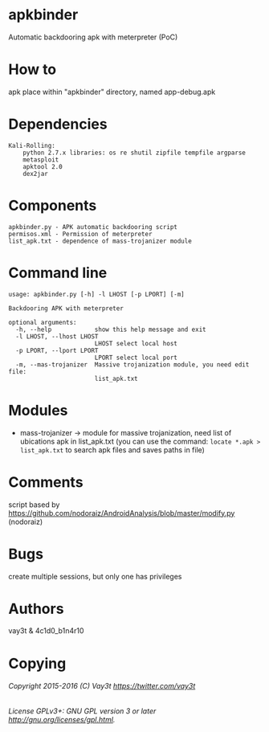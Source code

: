 # apkbinder
Automatic backdooring apk with meterpreter (PoC)

# How to
apk place within "apkbinder" directory, named app-debug.apk

# Dependencies
```
Kali-Rolling:
	python 2.7.x libraries: os re shutil zipfile tempfile argparse
	metasploit
	apktool 2.0
	dex2jar
```
	
# Components
```
apkbinder.py - APK automatic backdooring script
permisos.xml - Permission of meterpreter
list_apk.txt - dependence of mass-trojanizer module

```

# Command line
```
usage: apkbinder.py [-h] -l LHOST [-p LPORT] [-m]

Backdooring APK with meterpreter

optional arguments:
  -h, --help            show this help message and exit
  -l LHOST, --lhost LHOST
                        LHOST select local host
  -p LPORT, --lport LPORT
                        LPORT select local port
  -m, --mas-trojanizer  Massive trojanization module, you need edit file:
                        list_apk.txt
```

# Modules
- mass-trojanizer -> module for massive trojanization, need list of ubications apk in list_apk.txt (you can use the command: ``` locate *.apk > list_apk.txt ``` to search apk files and saves paths in file)

# Comments
script based by https://github.com/nodoraiz/AndroidAnalysis/blob/master/modify.py (nodoraiz)

# Bugs
create multiple sessions, but only one has privileges

# Authors
vay3t & 4c1d0_b1n4r10

# Copying
###### Copyright 2015-2016 (C) Vay3t <https://twitter.com/vay3t>
###### License GPLv3+: GNU GPL version 3 or later <http://gnu.org/licenses/gpl.html>.
